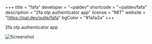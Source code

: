 +++
title = "fafa"
developer = "~paldev"
shortcode = "~paldev/fafa"
description = "2fa otp authenticator app"
license = "MIT"
website = "https://pal.dev/suite/fafa"
bgColor = "#1a1a2a"
+++


2fa otp authenticator app

![Screenshot](https://storage.googleapis.com/media.urbit.org/site/ecosystem/applications/fafa.png)

